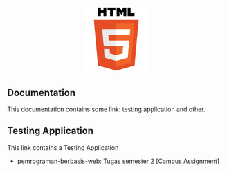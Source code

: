<a href="https://html.com">
  <h1 align="center">
    <picture>
      <img alt="HTML" src="https://raw.githubusercontent.com/devicons/devicon/master/icons/html5/html5-original-wordmark.svg" width="150" height="150">
    </picture>
  </h1>
</a>

## Documentation
This documentation contains some link: testing application and other. 

## Testing Application
This link contains a Testing Application
- [pemrograman-berbasis-web: Tugas semester 2 [Campus Assignment]](https://github.com/kisahtegar/pemrograman-berbasis-web)
<!-- - []() -->